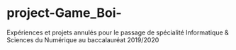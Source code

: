 # project-Game_Boi-
Expériences et projets annulés pour le passage de spécialité Informatique & Sciences du Numérique au baccalauréat 2019/2020
